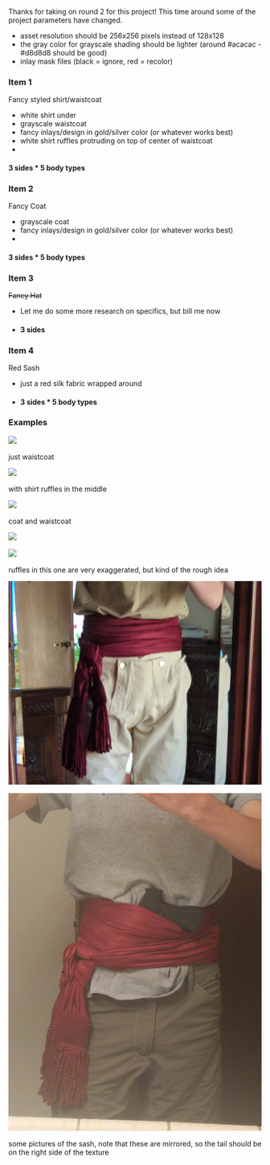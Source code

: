 Thanks for taking on round 2 for this project! This time around some of the project parameters have changed.

* asset resolution should be 256x256 pixels instead of 128x128
* the gray color for grayscale shading should be lighter (around #acacac - #d8d8d8 should be good)
* inlay mask files (black = ignore, red = recolor)

### Item 1
Fancy styled shirt/waistcoat
* white shirt under
* grayscale waistcoat
* fancy inlays/design in gold/silver color (or whatever works best)
* white shirt ruffles protruding on top of center of waistcoat
*
#### 3 sides * 5 body types

### Item 2
Fancy Coat
* grayscale coat
* fancy inlays/design in gold/silver color (or whatever works best)
*
#### 3 sides * 5 body types

### Item 3
~~Fancy Hat~~

* Let me do some more research on specifics, but bill me now
* #### 3 sides

### Item 4
Red Sash
* just a red silk fabric wrapped around
* #### 3 sides * 5 body types

### Examples

![](https://emuseum.history.org/internal/media/dispatcher/218258/preview)

just waistcoat

![](https://emuseum.history.org/internal/media/dispatcher/8338/preview)

with shirt ruffles in the middle

![](https://emuseum.history.org/internal/media/dispatcher/8778/preview)

coat and waistcoat

![](https://emuseum.history.org/internal/media/dispatcher/217128/preview)

![](https://emuseum.history.org/internal/media/dispatcher/166942/preview)

ruffles in this one are very exaggerated, but kind of the rough idea

![](./IMG_20180804_193032.jpg)


![](./IMG_20180802_133812.jpg)

some pictures of the sash, note that these are mirrored, so the tail should be on the right side of the texture
